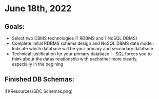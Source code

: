 # June 18th, 2022

## Goals:
 - Select two DBMS technologies (1 RDBMS and 1 NoSQL DBMS)
 - Complete initial RDBMS schema design and NoSQL DBMS data model. Indicate which database will be your primary and secondary database.
 - Technical justification for your primary database -- SQL forces you to think about the datas relationship with eachother more clearly, especially in the begining

## Finished DB Schemas:
![](Resources/SDC Schemas.png)



